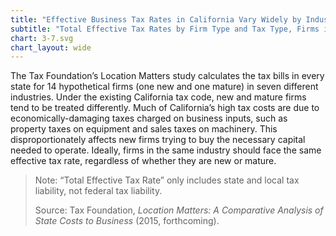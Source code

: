 ```yaml
---
title: "Effective Business Tax Rates in California Vary Widely by Industry"
subtitle: "Total Effective Tax Rates by Firm Type and Tax Type, Firms in California (2014)"
chart: 3-7.svg
chart_layout: wide
---
```

The Tax Foundation’s Location Matters study calculates the tax bills in every state for 14 hypothetical firms (one new and one mature) in seven different industries. Under the existing California tax code, new and mature firms tend to be treated differently. Much of California’s high tax costs are due to economically-damaging taxes charged on business inputs, such as property taxes on equipment and sales taxes on machinery. This disproportionately affects new firms trying to buy the necessary capital needed to operate. Ideally, firms in the same industry should face the same effective tax rate, regardless of whether they are new or mature.

> Note: “Total Effective Tax Rate” only includes state and local tax liability, not federal tax liability.
>
> Source: Tax Foundation, *Location Matters: A Comparative Analysis of State Costs to Business* (2015, forthcoming).
